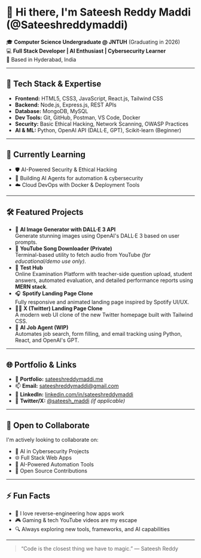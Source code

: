 # 👋 Hi there, I'm Sateesh Reddy Maddi (@Sateeshreddymaddi)

🎓 **Computer Science Undergraduate @ JNTUH** (Graduating in 2026)  
💻 **Full Stack Developer | AI Enthusiast | Cybersecurity Learner**  
📍 Based in Hyderabad, India

---

## 🚀 Tech Stack & Expertise

- **Frontend:** HTML5, CSS3, JavaScript, React.js, Tailwind CSS  
- **Backend:** Node.js, Express.js, REST APIs  
- **Database:** MongoDB, MySQL  
- **Dev Tools:** Git, GitHub, Postman, VS Code, Docker  
- **Security:** Basic Ethical Hacking, Network Scanning, OWASP Practices  
- **AI & ML:** Python, OpenAI API (DALL·E, GPT), Scikit-learn (Beginner)

---

## 🧠 Currently Learning

- 🛡️ AI-Powered Security & Ethical Hacking  
- 🤖 Building AI Agents for automation & cybersecurity  
- ☁️ Cloud DevOps with Docker & Deployment Tools

---

## 🛠️ Featured Projects

- 🎨 **AI Image Generator with DALL·E 3 API**  
  Generate stunning images using OpenAI's DALL·E 3 based on user prompts.  
- 🎵 **YouTube Song Downloader (Private)**  
  Terminal-based utility to fetch audio from YouTube *(for educational/demo use only)*.  
- 🧪 **Test Hub**  
  Online Examination Platform with teacher-side question upload, student answers, automated evaluation, and detailed performance reports using **MERN stack**.  
- 🎧 **Spotify Landing Page Clone**  
  Fully responsive and animated landing page inspired by Spotify UI/UX.  
- 🧑‍🚀 **X (Twitter) Landing Page Clone**  
  A modern web UI clone of the new Twitter homepage built with Tailwind CSS.  
- 💼 **AI Job Agent (WIP)**  
  Automates job search, form filling, and email tracking using Python, React, and OpenAI's GPT.

---

## 🌐 Portfolio & Links

- 🔗 **Portfolio:** [sateeshreddymaddi.me](https://sateeshreddymaddi.me)  
- 📫 **Email:** sateeshreddymaddi@gmail.com  
- 💼 **LinkedIn:** [linkedin.com/in/sateeshreddymaddi](https://www.linkedin.com/in/sateesh-reddy-maddi-4148b9285/)  
- 💬 **Twitter/X:** [@sateesh_maddi](https://twitter.com/sateesh_maddi) *(if applicable)*

---

## 🤝 Open to Collaborate

I'm actively looking to collaborate on:
- 🔐 AI in Cybersecurity Projects  
- 🌐 Full Stack Web Apps  
- 🤖 AI-Powered Automation Tools  
- 🧩 Open Source Contributions

---

## ⚡ Fun Facts

- 🧠 I love reverse-engineering how apps work  
- 🎮 Gaming & tech YouTube videos are my escape  
- 🔍 Always exploring new tools, frameworks, and AI capabilities

---

> “Code is the closest thing we have to magic.” — Sateesh Reddy
